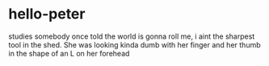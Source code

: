 # hello-peter
studies
somebody once told the world is gonna roll me, i aint the sharpest tool in the shed. She was looking kinda dumb with her finger and her thumb in the shape of an L on her forehead 
